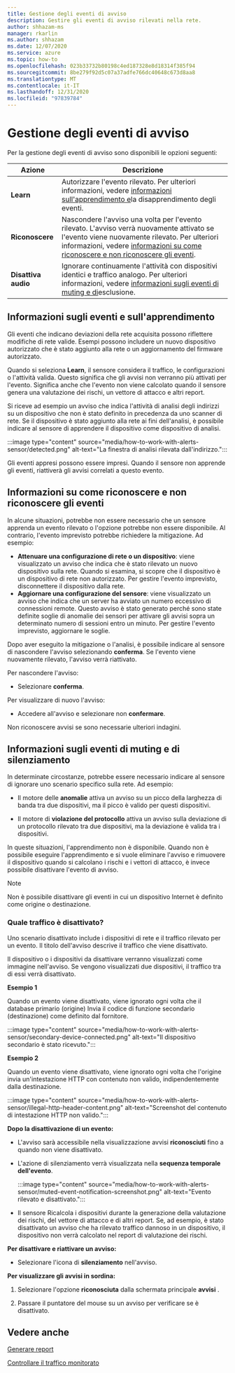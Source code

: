 ```yaml
---
title: Gestione degli eventi di avviso
description: Gestire gli eventi di avviso rilevati nella rete.
author: shhazam-ms
manager: rkarlin
ms.author: shhazam
ms.date: 12/07/2020
ms.service: azure
ms.topic: how-to
ms.openlocfilehash: 023b33732b80198c4ed187328e8d18314f385f94
ms.sourcegitcommit: 8be279f92d5c07a37adfe766dc40648c673d8aa8
ms.translationtype: MT
ms.contentlocale: it-IT
ms.lasthandoff: 12/31/2020
ms.locfileid: "97839784"
---
```

# <a name="manage-alert-events"></a>Gestione degli eventi di avviso

Per la gestione degli eventi di avviso sono disponibili le opzioni seguenti:

 | Azione | Descrizione |
 |--|--|
 | **Learn** | Autorizzare l'evento rilevato. Per ulteriori informazioni, vedere [informazioni sull'apprendimento e](#about-learning-and-unlearning-events)la disapprendimento degli eventi. |
 | **Riconoscere** | Nascondere l'avviso una volta per l'evento rilevato. L'avviso verrà nuovamente attivato se l'evento viene nuovamente rilevato. Per ulteriori informazioni, vedere [informazioni su come riconoscere e non riconoscere gli eventi](#about-acknowledging-and-unacknowledging-events). |
 | **Disattiva audio** | Ignorare continuamente l'attività con dispositivi identici e traffico analogo. Per ulteriori informazioni, vedere [informazioni sugli eventi di muting e di](#about-muting-and-unmuting-events)esclusione. |

## <a name="about-learning-and-unlearning-events"></a>Informazioni sugli eventi e sull'apprendimento

Gli eventi che indicano deviazioni della rete acquisita possono riflettere modifiche di rete valide. Esempi possono includere un nuovo dispositivo autorizzato che è stato aggiunto alla rete o un aggiornamento del firmware autorizzato.

Quando si seleziona **Learn**, il sensore considera il traffico, le configurazioni o l'attività valida. Questo significa che gli avvisi non verranno più attivati per l'evento. Significa anche che l'evento non viene calcolato quando il sensore genera una valutazione dei rischi, un vettore di attacco e altri report.

Si riceve ad esempio un avviso che indica l'attività di analisi degli indirizzi su un dispositivo che non è stato definito in precedenza da uno scanner di rete. Se il dispositivo è stato aggiunto alla rete ai fini dell'analisi, è possibile indicare al sensore di apprendere il dispositivo come dispositivo di analisi.

:::image type="content" source="media/how-to-work-with-alerts-sensor/detected.png" alt-text="La finestra di analisi rilevata dall'indirizzo.":::

Gli eventi appresi possono essere impresi. Quando il sensore non apprende gli eventi, riattiverà gli avvisi correlati a questo evento.

## <a name="about-acknowledging-and-unacknowledging-events"></a>Informazioni su come riconoscere e non riconoscere gli eventi

In alcune situazioni, potrebbe non essere necessario che un sensore apprenda un evento rilevato o l'opzione potrebbe non essere disponibile. Al contrario, l'evento imprevisto potrebbe richiedere la mitigazione. Ad esempio:

- **Attenuare una configurazione di rete o un dispositivo**: viene visualizzato un avviso che indica che è stato rilevato un nuovo dispositivo sulla rete. Quando si esamina, si scopre che il dispositivo è un dispositivo di rete non autorizzato. Per gestire l'evento imprevisto, disconnettere il dispositivo dalla rete.
- **Aggiornare una configurazione del sensore**: viene visualizzato un avviso che indica che un server ha avviato un numero eccessivo di connessioni remote. Questo avviso è stato generato perché sono state definite soglie di anomalie dei sensori per attivare gli avvisi sopra un determinato numero di sessioni entro un minuto. Per gestire l'evento imprevisto, aggiornare le soglie.

Dopo aver eseguito la mitigazione o l'analisi, è possibile indicare al sensore di nascondere l'avviso selezionando **conferma**. Se l'evento viene nuovamente rilevato, l'avviso verrà riattivato.

Per nascondere l'avviso:

  - Selezionare **conferma**.

Per visualizzare di nuovo l'avviso:

  - Accedere all'avviso e selezionare non **confermare**.

Non riconoscere avvisi se sono necessarie ulteriori indagini.

## <a name="about-muting-and-unmuting-events"></a>Informazioni sugli eventi di muting e di silenziamento

In determinate circostanze, potrebbe essere necessario indicare al sensore di ignorare uno scenario specifico sulla rete. Ad esempio:

  - Il motore delle **anomalie** attiva un avviso su un picco della larghezza di banda tra due dispositivi, ma il picco è valido per questi dispositivi.

  - Il motore di **violazione del protocollo** attiva un avviso sulla deviazione di un protocollo rilevato tra due dispositivi, ma la deviazione è valida tra i dispositivi.

In queste situazioni, l'apprendimento non è disponibile. Quando non è possibile eseguire l'apprendimento e si vuole eliminare l'avviso e rimuovere il dispositivo quando si calcolano i rischi e i vettori di attacco, è invece possibile disattivare l'evento di avviso.

> [!NOTE] 
> Non è possibile disattivare gli eventi in cui un dispositivo Internet è definito come origine o destinazione.

### <a name="what-traffic-is-muted"></a>Quale traffico è disattivato?

Uno scenario disattivato include i dispositivi di rete e il traffico rilevato per un evento. Il titolo dell'avviso descrive il traffico che viene disattivato.

Il dispositivo o i dispositivi da disattivare verranno visualizzati come immagine nell'avviso. Se vengono visualizzati due dispositivi, il traffico tra di essi verrà disattivato.

**Esempio 1**

Quando un evento viene disattivato, viene ignorato ogni volta che il database primario (origine) Invia il codice di funzione secondario (destinazione) come definito dal fornitore.

:::image type="content" source="media/how-to-work-with-alerts-sensor/secondary-device-connected.png" alt-text="Il dispositivo secondario è stato ricevuto.":::

**Esempio 2**

Quando un evento viene disattivato, viene ignorato ogni volta che l'origine invia un'intestazione HTTP con contenuto non valido, indipendentemente dalla destinazione.

:::image type="content" source="media/how-to-work-with-alerts-sensor/illegal-http-header-content.png" alt-text="Screenshot del contenuto di intestazione HTTP non valido.":::

**Dopo la disattivazione di un evento:**

- L'avviso sarà accessibile nella visualizzazione avvisi **riconosciuti** fino a quando non viene disattivato.

- L'azione di silenziamento verrà visualizzata nella **sequenza temporale dell'evento**.

  :::image type="content" source="media/how-to-work-with-alerts-sensor/muted-event-notification-screenshot.png" alt-text="Evento rilevato e disattivato.":::

- Il sensore Ricalcola i dispositivi durante la generazione della valutazione dei rischi, del vettore di attacco e di altri report. Se, ad esempio, è stato disattivato un avviso che ha rilevato traffico dannoso in un dispositivo, il dispositivo non verrà calcolato nel report di valutazione dei rischi.

**Per disattivare e riattivare un avviso:**

- Selezionare l'icona di **silenziamento** nell'avviso.

**Per visualizzare gli avvisi in sordina:**

1. Selezionare l'opzione **riconosciuta** dalla schermata principale **avvisi** .

2. Passare il puntatore del mouse su un avviso per verificare se è disattivato.  

## <a name="see-also"></a>Vedere anche

[Generare report](how-to-generate-reports.md)

[Controllare il traffico monitorato](how-to-control-what-traffic-is-monitored.md)
